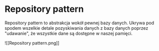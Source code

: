 # Repository pattern

Repository pattern to abstrakcja wokół pewnej bazy danych. Ukrywa pod spodem wszelkie detale pozyskiwania danych z bazy danych poprzez "udawanie", że wszystkie dane są dostępne w naszej pamięci.

![[Repository pattern.png]]